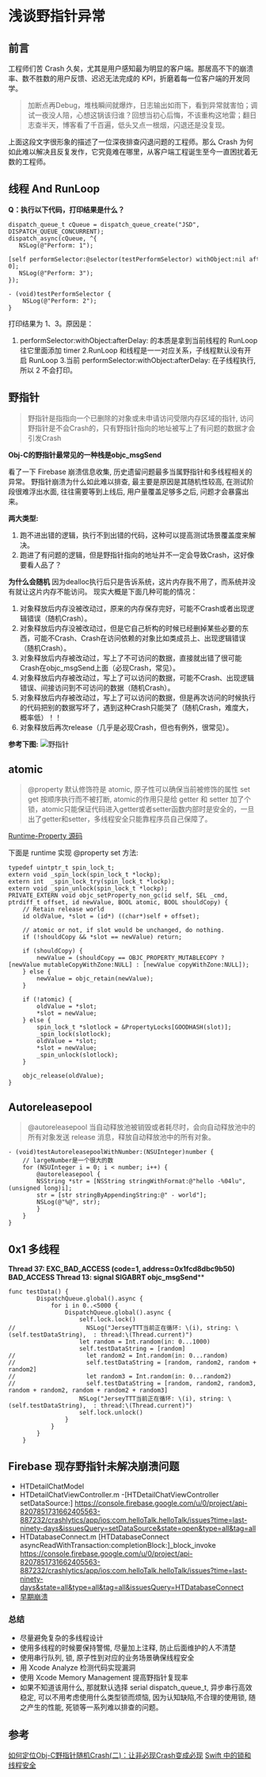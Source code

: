 # 浅谈野指针异常

## 前言
工程师们苦 Crash 久矣，尤其是用户感知最为明显的客户端。那居高不下的崩溃率、数不胜数的用户反馈、迟迟无法完成的 KPI，折磨着每一位客户端的开发同学。


> 加断点再Debug，堆栈瞬间就爆炸，日志输出如雨下，看到异常就害怕；调试一夜没人陪，心想这锅该归谁？回想当初心后悔，不该重构这地雷；翻日志查半天，博客看了千百遍，低头又点一根烟，闪退还是没复现。

上面这段文字很形象的描述了一位深夜排查闪退问题的工程师。那么 Crash 为何如此难以解决且反复发作，它究竟难在哪里，从客户端工程诞生至今一直困扰着无数的工程师。

## 线程 And RunLoop

**Q：执行以下代码，打印结果是什么？**
```
dispatch_queue_t cQueue = dispatch_queue_create("JSD", DISPATCH_QUEUE_CONCURRENT);
dispatch_async(cQueue, ^{
   NSLog(@"Perform: 1");
   [self performSelector:@selector(testPerformSelector) withObject:nil afterDelay: 0];
   NSLog(@"Perform: 3");
});

- (void)testPerformSelector {
    NSLog(@"Perform: 2");
}

```

打印结果为 1、3。原因是：
1. performSelector:withObject:afterDelay: 的本质是拿到当前线程的 RunLoop 往它里面添加 timer
2.RunLoop 和线程是一一对应关系，子线程默认没有开启 RunLoop
3.当前 performSelector:withObject:afterDelay: 在子线程执行, 所以 2 不会打印。


## 野指针

>野指针是指指向一个已删除的对象或未申请访问受限内存区域的指针, 访问野指针是不会Crash的，只有野指针指向的地址被写上了有问题的数据才会引发Crash

**Obj-C的野指针最常见的一种栈是objc_msgSend**

看了一下 Firebase 崩溃信息收集, 历史遗留问题最多当属野指针和多线程相关的异常。
野指针崩溃为什么如此难以排查, 最主要是原因是其随机性较高, 在测试阶段很难浮出水面, 往往需要等到上线后, 用户量覆盖足够多之后, 问题才会暴露出来。

**两大类型:**

1. 跑不进出错的逻辑，执行不到出错的代码，这种可以提高测试场景覆盖度来解决。
2. 跑进了有问题的逻辑，但是野指针指向的地址并不一定会导致Crash，这好像要看人品了？

**为什么会随机**
因为dealloc执行后只是告诉系统，这片内存我不用了，而系统并没有就让这片内存不能访问。
现实大概是下面几种可能的情况：

1. 对象释放后内存没被改动过，原来的内存保存完好，可能不Crash或者出现逻辑错误（随机Crash）。
2. 对象释放后内存没被改动过，但是它自己析构的时候已经删掉某些必要的东西，可能不Crash、Crash在访问依赖的对象比如类成员上、出现逻辑错误（随机Crash）。
3. 对象释放后内存被改动过，写上了不可访问的数据，直接就出错了很可能Crash在objc_msgSend上面（必现Crash，常见）。
4. 对象释放后内存被改动过，写上了可以访问的数据，可能不Crash、出现逻辑错误、间接访问到不可访问的数据（随机Crash）。
5. 对象释放后内存被改动过，写上了可以访问的数据，但是再次访问的时候执行的代码把别的数据写坏了，遇到这种Crash只能哭了（随机Crash，难度大，概率低）！！
6. 对象释放后再次release（几乎是必现Crash，但也有例外，很常见）。

**参考下图:**
![野指针](https://upload-images.jianshu.io/upload_images/68070-cf1c2444137fa0db.png?imageMogr2/auto-orient/strip|imageView2/2/format/webp====)

## atomic
> @property 默认修饰符是 atomic, 原子性可以确保当前被修饰的属性 set get 按顺序执行而不被打断, atomic的作用只是给 getter 和 setter 加了个锁，atomic只能保证代码进入getter或者setter函数内部时是安全的，一旦出了getter和setter，多线程安全只能靠程序员自己保障了。


[Runtime-Property 源码](https://opensource.apple.com/source/objc4/objc4-493.9/runtime/Accessors.subproj/objc-accessors.m)

下面是 runtime 实现 @property set 方法: 
```
typedef uintptr_t spin_lock_t;
extern void _spin_lock(spin_lock_t *lockp);
extern int  _spin_lock_try(spin_lock_t *lockp);
extern void _spin_unlock(spin_lock_t *lockp);
PRIVATE_EXTERN void objc_setProperty_non_gc(id self, SEL _cmd, ptrdiff_t offset, id newValue, BOOL atomic, BOOL shouldCopy) {
    // Retain release world
    id oldValue, *slot = (id*) ((char*)self + offset);

    // atomic or not, if slot would be unchanged, do nothing.
    if (!shouldCopy && *slot == newValue) return;
   
    if (shouldCopy) {
        newValue = (shouldCopy == OBJC_PROPERTY_MUTABLECOPY ? [newValue mutableCopyWithZone:NULL] : [newValue copyWithZone:NULL]);
    } else {
        newValue = objc_retain(newValue);
    }

    if (!atomic) {
        oldValue = *slot;
        *slot = newValue;
    } else {
        spin_lock_t *slotlock = &PropertyLocks[GOODHASH(slot)];
        _spin_lock(slotlock);
        oldValue = *slot;
        *slot = newValue;        
        _spin_unlock(slotlock);        
    }

    objc_release(oldValue);
}
```


## Autoreleasepool

> @autoreleasepool 当自动释放池被销毁或者耗尽时，会向自动释放池中的所有对象发送 release 消息，释放自动释放池中的所有对象。

```
- (void)testAutoreleasepoolWithNumber:(NSUInteger)number {
    // largeNumber是一个很大的数
    for (NSUInteger i = 0; i < number; i++) {
        @autoreleasepool {
        NSString *str = [NSString stringWithFormat:@"hello -%04lu", (unsigned long)i];
        str = [str stringByAppendingString:@" - world"];
        NSLog(@"%@", str);
        }
    }
}
```

## 0x1 多线程

**Thread 37: EXC_BAD_ACCESS (code=1, address=0x1fcd8dbc9b50)
BAD_ACCESS
Thread 13: signal SIGABRT
objc_msgSend****


```
func testData() {
        DispatchQueue.global().async {
            for i in 0..<5000 {
                DispatchQueue.global().async {
                    self.lock.lock()
//                    NSLog("JerseyTTT当前正在循环: \(i), string: \(self.testDataString),  : thread:\(Thread.current)")
                    let random = Int.random(in: 0...1000)
                    self.testDataString = [random]
//                    let random2 = Int.random(in: 0...random)
//                    self.testDataString = [random, random2, random + random2]
//                    let random3 = Int.random(in: 0...random2)
//                    self.testDataString = [random, random2, random3, random + random2, random + random2 + random3]
                    NSLog("JerseyTTT当前正在循环: \(i), string: \(self.testDataString),  : thread:\(Thread.current)")
                    self.lock.unlock()
                }
            }
        }
    }
```

## Firebase 现存野指针未解决崩溃问题

* HTDetailChatModel 
* HTDetailChatViewController.m  -[HTDetailChatViewController setDataSource:] https://console.firebase.google.com/u/0/project/api-8207851731662405563-887232/crashlytics/app/ios:com.helloTalk.helloTalk/issues?time=last-ninety-days&issuesQuery=setDataSource&state=open&type=all&tag=all
* HTDatabaseConnect.m [HTDatabaseConnect asyncReadWithTransaction:completionBlock:]_block_invoke
  https://console.firebase.google.com/u/0/project/api-8207851731662405563-887232/crashlytics/app/ios:com.helloTalk.helloTalk/issues?time=last-ninety-days&state=all&type=all&tag=all&issuesQuery=HTDatabaseConnect
* [早期崩溃](https://console.firebase.google.com/u/0/project/api-8207851731662405563-887232/crashlytics/app/ios:com.helloTalk.helloTalk/issues?time=last-ninety-days&state=all&type=all&tag=early) 



### 总结

* 尽量避免复杂的多线程设计
* 使用多线程的时候要保持警惕, 尽量加上注释, 防止后面维护的人不清楚
* 使用串行队列, 锁, 原子性到对应的业务场景确保线程安全
* 用 Xcode Analyze 检测代码实现漏洞
* 使用 Xcode Memory Management 提高野指针复现率
* 如果不知道该用什么, 那就默认选择 serial dispatch_queue_t, 异步串行高效稳定, 可以不用考虑使用什么类型锁而烦恼, 因为认知缺陷,不合理的使用锁, 随之产生的性能, 死锁等一系列难以排查的问题。


## 参考
[如何定位Obj-C野指针随机Crash(二)：让非必现Crash变成必现](https://cloud.tencent.com/developer/article/1070512?from=article.detail.1070505)
[Swift 中的锁和线程安全](https://swift.gg/2018/06/07/friday-qa-2015-02-06-locks-thread-safety-and-swift/)
